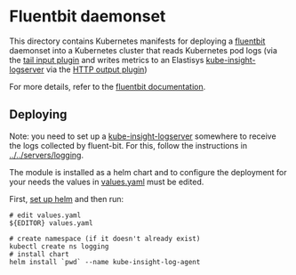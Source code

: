 # Fluentbit daemonset

This directory contains Kubernetes manifests for deploying a
[fluentbit](https://fluentbit.io/) daemonset into a Kubernetes cluster that
reads Kubernetes pod logs (via the [tail input
plugin](https://fluentbit.io/documentation/current/input/tail.html) and writes
metrics to an Elastisys [kube-insight-logserver](https://github.com/elastisys/kube-insight-logserver) via the [HTTP output
plugin](https://fluentbit.io/documentation/current/output/http.html))

For more details, refer to the [fluentbit
documentation](https://fluentbit.io/documentation/current/).

## Deploying

Note: you need to set up a
[kube-insight-logserver](https://github.com/elastisys/kube-insight-logserver)
somewhere to receive the logs collected by fluent-bit. For this, follow the
instructions in [../../servers/logging](../../servers/logging/README.md).

The module is installed as a helm chart and to configure the deployment for your
needs the values in [values.yaml](values.yaml) must be edited.

First, [set up helm](https://docs.helm.sh/using_helm/#quickstart-guide) and then run:

    # edit values.yaml
    ${EDITOR} values.yaml

    # create namespace (if it doesn't already exist)
    kubectl create ns logging
    # install chart
    helm install `pwd` --name kube-insight-log-agent
